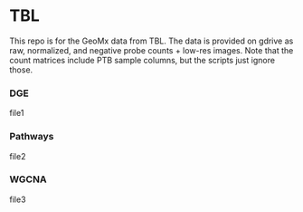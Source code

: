 # TBL

This repo is for the GeoMx data from TBL. The data is provided on gdrive as raw, normalized, and negative probe counts + low-res images. Note that the count matrices include PTB sample columns, but the scripts just ignore those. 

### DGE
file1
### Pathways
file2
### WGCNA 
file3
